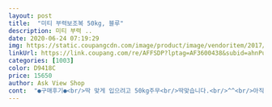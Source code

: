 ```yaml
---
layout: post 
title:  "미티 부력보조복 50kg, 블루" 
description: 미티 부력 ..
date: 2020-06-24 07:19:29 
img: https://static.coupangcdn.com/image/product/image/vendoritem/2017/08/16/3015395158/7982cb83-4b30-4d64-a131-7d33843af5bf.jpg 
linkUrl: https://link.coupang.com/re/AFFSDP?lptag=AF3600438&subid=ahnPublicAsk&pageKey=22951362&itemId=91118964&vendorItemId=3158367999&traceid=V0-113-7e14810c2fcbc8d2 
categories: [1003] 
color: D9418C 
price: 15650 
author: Ask View Shop 
cont:  "●구매후기●<br/>딱 맞게 입으려고 50kg주무<br/>딱맞습니다.<br/>^^<br/>아직써보진않았지만  전에 동일제품쓰다 분실해서 다시구매했어요  외관상 찢어지거나 하자있는부분은 없어보여요<br/>저희애 초 4학년 키 141에 몸무게 47kg로 입니다.<br/><br/>초딩1학년 30kg남아예요ㅎ  물위에 둥둥 잘뜨고 재밌게 놀았어요.<br/> 대신 물 밖으로 나오면 구명조끼가 물먹어서 엄청 무거워진다는게 불량 아닌가 하는생각이 들어요.<br/><br/>" 
---
```

